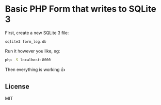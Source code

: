 # Basic PHP Form that writes to SQLite 3

First, create a new SQLite 3 file:

```sh
sqlite3 form_log.db
```

Run it however you like, eg:

```sh
php -S localhost:8000
```

Then everything is working 👍

## License

MIT
